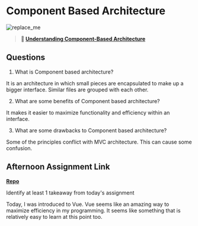 # Component Based Architecture

![replace_me](https://codeworks.blob.core.windows.net/public/assets/img/illustrations/placeholder.svg)

> **📖 [Understanding Component-Based Architecture](https://codeworksacademy.com/fs-student-guide/resources/wk6/01-Component-Based-Architecture)**

## Questions

1. What is Component based architecture?

It is an architecture in which small pieces are encapsulated to make up a bigger interface. Similar files are grouped with each other.

2. What are some benefits of Component based architecture?

It makes it easier to maximize functionality and efficiency within an interface.

3. What are some drawbacks to Component based architecture?

Some of the principles conflict with MVC architecture. This can cause some confusion.

## Afternoon Assignment Link

**[Repo](https://github.com/JacksonHagen/week6day1)**

Identify at least 1 takeaway from today's assignment

Today, I was introduced to Vue. Vue seems like an amazing way to maximize efficiency in my programming. It seems like something that is relatively easy to learn at this point too.